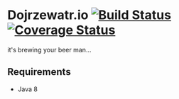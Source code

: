 # Dojrzewatr.io [![Build Status](https://travis-ci.org/2015-06-devoxx-microservices/dojrzewatr.io.svg?branch=master)](https://travis-ci.org/2015-06-devoxx-microservices/dojrzewatr.io) [![Coverage Status](http://img.shields.io/coveralls/2015-06-devoxx-microservices/dojrzewatr.io/master.svg)](https://coveralls.io/r/2015-06-devoxx-microservices/dojrzewatr.io)

it's brewing your beer man...

## Requirements

* Java 8